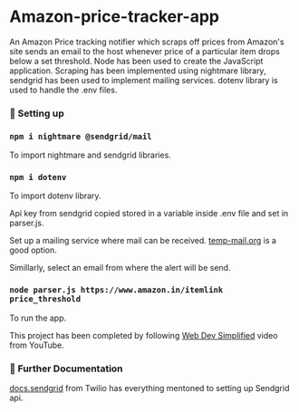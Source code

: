 # Amazon-price-tracker-app

An Amazon Price tracking notifier which scraps off prices from Amazon's site sends an email to the host whenever price of a particular item drops
below a set threshold. Node has been used to create the JavaScript application. Scraping has been implemented using nightmare library, sendgrid
has been used to implement mailing services. dotenv library is used to handle the .env files.

### 🚀️ Setting up 

### `npm i nightmare @sendgrid/mail` 
To import nightmare and sendgrid libraries.




### `npm i dotenv`
To import dotenv library.

Api key from sendgrid copied stored in a variable inside .env file and set in parser.js.

Set up a mailing service where mail can be received. [temp-mail.org](https://temp-mail.org/en/) is a good option.

Simillarly, select an email from where the alert will be send.

### `node parser.js https://www.amazon.in/itemlink price_threshold`
To run the app.

This project has been completed by following [Web Dev Simplified](https://www.youtube.com/watch?v=H5ObmDUjKV4) video from YouTube.


### 📑️ Further Documentation
[docs.sendgrid](https://docs.sendgrid.com/for-developers/sending-email/api-getting-started) from Twilio has everything mentoned to setting up Sendgrid api.
